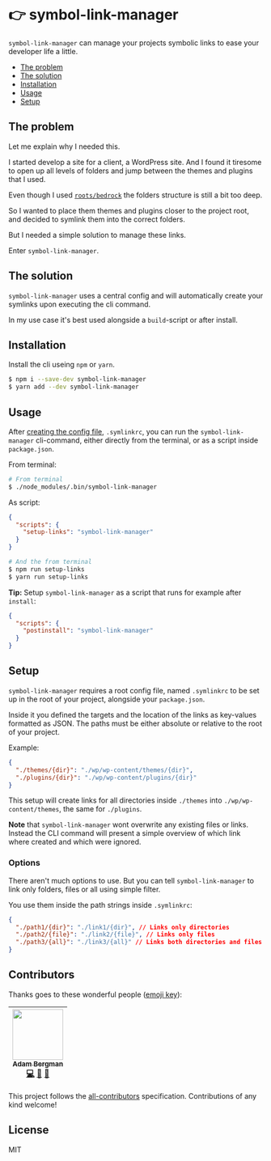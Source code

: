 # 👉 symbol-link-manager

`symbol-link-manager` can manage your projects symbolic links to ease your
developer life a little.

<!-- START doctoc generated TOC please keep comment here to allow auto update -->

<!-- DON'T EDIT THIS SECTION, INSTEAD RE-RUN doctoc TO UPDATE -->

* [The problem](#the-problem)
* [The solution](#the-solution)
* [Installation](#installation)
* [Usage](#usage)
* [Setup](#setup)

<!-- END doctoc generated TOC please keep comment here to allow auto update -->

## The problem

Let me explain why I needed this.

I started develop a site for a client, a WordPress site. And I found it tiresome
to open up all levels of folders and jump between the themes and plugins that I
used.

Even though I used [`roots/bedrock`](https://github.com/roots/bedrock) the
folders structure is still a bit too deep.

So I wanted to place them themes and plugins closer to the project root, and
decided to symlink them into the correct folders.

But I needed a simple solution to manage these links.

Enter `symbol-link-manager`.

## The solution

`symbol-link-manager` uses a central config and will automatically create your
symlinks upon executing the cli command.

In my use case it's best used alongside a `build`-script or after install.

## Installation

Install the cli useing `npm` or `yarn`.

```sh
$ npm i --save-dev symbol-link-manager
$ yarn add --dev symbol-link-manager
```

## Usage

After [creating the config file](#setup), `.symlinkrc`, you can run the
`symbol-link-manager` cli-command, either directly from the terminal, or as a
script inside `package.json`.

From terminal:

```sh
# From terminal
$ ./node_modules/.bin/symbol-link-manager
```

As script:

```json
{
  "scripts": {
    "setup-links": "symbol-link-manager"
  }
}
```

```sh
# And the from terminal
$ npm run setup-links
$ yarn run setup-links
```

**Tip:** Setup `symbol-link-manager` as a script that runs for example after
`install`:

```json
{
  "scripts": {
    "postinstall": "symbol-link-manager"
  }
}
```

## Setup

`symbol-link-manager` requires a root config file, named `.symlinkrc` to be set
up in the root of your project, alongside your `package.json`.

Inside it you defined the targets and the location of the links as key-values
formatted as JSON. The paths must be either absolute or relative to the root of
your project.

Example:

```json
{
  "./themes/{dir}": "./wp/wp-content/themes/{dir}",
  "./plugins/{dir}": "./wp/wp-content/plugins/{dir}"
}
```

This setup will create links for all directories inside `./themes` into
`./wp/wp-content/themes`, the same for `./plugins`.

**Note** that `symbol-link-manager` wont overwrite any existing files or links.
Instead the CLI command will present a simple overview of which link where
created and which were ignored.

### Options

There aren't much options to use. But you can tell `symbol-link-manager` to link
only folders, files or all using simple filter.

You use them inside the path strings inside `.symlinkrc`:

```json
{
  "./path1/{dir}": "./link1/{dir}", // Links only directories
  "./path2/{file}": "./link2/{file}", // Links only files
  "./path3/{all}": "./link3/{all}" // Links both directories and files
}
```

## Contributors

Thanks goes to these wonderful people
([emoji key](https://github.com/kentcdodds/all-contributors#emoji-key)):

<!-- ALL-CONTRIBUTORS-LIST:START - Do not remove or modify this section -->

<!-- prettier-ignore -->
| [<img src="https://avatars1.githubusercontent.com/u/13746650?v=4" width="100px;"/><br /><sub><b>Adam Bergman</b></sub>](http://fransvilhelm.com)<br />[💻](https://github.com/adambrgmn/symbol-link-manager/commits?author=adambrgmn "Code") [📖](https://github.com/adambrgmn/symbol-link-manager/commits?author=adambrgmn "Documentation") [🤔](#ideas-adambrgmn "Ideas, Planning, & Feedback") |
| :---: |

<!-- ALL-CONTRIBUTORS-LIST:END -->

This project follows the
[all-contributors](https://github.com/kentcdodds/all-contributors)
specification. Contributions of any kind welcome!

## License

MIT
